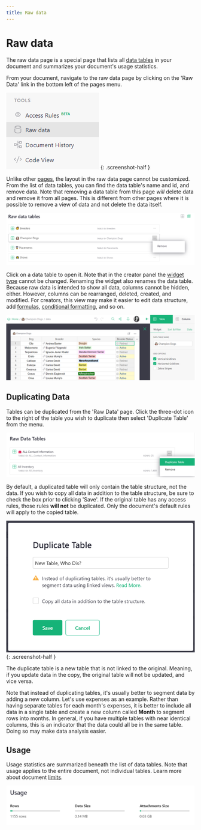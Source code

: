 ```yaml
---
title: Raw data
---
```


# Raw data

The raw data page is a special page that lists all [data tables](glossary.md#data-table) in your document and summarizes your document's usage statistics.

From your document, navigate to the raw data page by clicking on the 'Raw Data' link in the bottom left of the pages menu.

<span class="screenshot-large">*![Raw Data in Menu](images/raw-data/raw-data-nav.png)*</span>
{: .screenshot-half } 

Unlike other [pages](page-widgets.md), the layout in the raw data page cannot be customized. From the list of data tables, you can find the data table's name and id, and remove data. Note that removing a data table from this page *will* delete data and remove it from all pages. This is different from other pages where it is possible to remove a view of data and not delete the data itself. 

![Raw Data List](images/raw-data/raw-data-list.png)

Click on a data table to open it. Note that in the creator panel the [widget type](page-widgets.md#page-widgets) cannot be changed. Renaming the widget also renames the data table. Because raw data is intended to show all data, columns cannot be hidden, either. However, columns can be rearranged, deleted, created, and modified. For creators, this view may make it easier to edit data structure, add [formulas](formulas.md), [conditional formatting](conditional-formatting.md), and so on.

![Raw Data View](images/raw-data/raw-data-lightbox.png)

## Duplicating Data

Tables can be duplicated from the 'Raw Data' page. Click the three-dot icon to the right of the table you wish to duplicate then select 'Duplicate Table' from the menu.

![raw-data-duplicate-table](images/raw-data/raw-data-duplicate-table.png)

By default, a duplicated table will only contain the table structure, not the data. If you wish to copy all data in addition to the table structure, be sure to check the box prior to clicking 'Save'. If the original table has any access rules, those rules **will not** be duplicated. Only the document's default rules will apply to the copied table.

<span class="screenshot-large">*![raw-data-duplicate-data](images/raw-data/raw-data-duplicate-data.png)*</span>
{: .screenshot-half } 

The duplicate table is a new table that is not linked to the original. Meaning, if you update data in the copy, the original table will not be updated, and vice versa.

Note that instead of duplicating tables, it's usually better to segment data by adding a new column. Let's use expenses as an example. Rather than having separate tables for each month's expenses, it is better to include all data in a single table and create a new column called **Month** to segment rows into months. In general, if you have multiple tables with near identical columns, this is an indicator that the data could all be in the same table. Doing so may make data analysis easier.

## Usage

Usage statistics are summarized beneath the list of data tables. Note that usage applies to the entire document, not individual tables. Learn more about document [limits](limits.md).

![Usage](images/raw-data/raw-data-usage.png)
